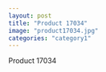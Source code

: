 ```yaml
---
layout: post
title: "Product 17034"
image: "product17034.jpg"
categories: "category1"
---
```

Product 17034
